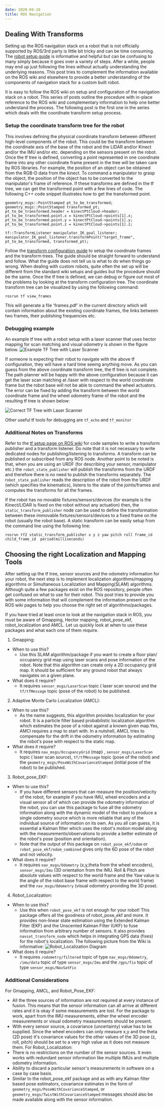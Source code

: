 ```yaml
---
date: 2020-04-10
title: ROS Navigation
---
```


## Dealing With Transforms
Setting up the ROS navigation stack on a robot that is not officially supported by ROS/3rd party is little bit tricky and can be time consuming. The [robot setup guide](http://wiki.ros.org/navigation/Tutorials/RobotSetup) is informative and helpful but can be confusing to many simply because it goes over a variety of steps. After a while, people may end up just following the lines without actually understanding the underlying reasons. This post tries to complement the information available on the ROS wiki and elsewhere to provide a better understanding of the components of navigation stack for a custom built robot.

It is easy to follow the ROS wiki on setup and configuration of the navigation stack on a robot. This series of posts outline the procedure with in-place reference to the ROS wiki and complementary information to help one better understand the process. The following post is the first one in the series which deals with the coordinate transform setup process.

### Setup the coordinate transform tree for the robot
This involves defining the physical coordinate transform between different high-level components of the robot. This could be the transform between the coordinate axis of the base of the robot and the LIDAR and/or Kinect and/or the IMU and/or etc. depending on the sensors present on the robot. Once the tf tree is defined, converting a point represented in one coordinate frame into any other coordinate frame present in the tree will be taken care by ROS libraries. For example, the position of an object can be obtained from the RGB-D data from the kinect. To command a manipulator to grasp the object, the position of the object has to be converted to the manipulator's frame of reference. If these transforms are defined in the tf tree, we can get the transformed point with a few lines of code. The following C++ code snippet illustrates how to get the transformed point.
```
geometry_msgs::PointStamped pt_to_be_transformed;
geometry_msgs::PointStamped transformed_pt;
pt_to_be_transformed.header = kinectPtCloud->header;
pt_to_be_transformed.point.x = kinectPtCloud->points[1].x;
pt_to_be_transformed.point.y = kinectPtCloud->points[1].y;
pt_to_be_transformed.point.z = kinectPtCloud->points[1].z;

tf::TransformListener manipulator_IK_goal_listener;
manipulator_IK_goal_listener.transformPoint("target_frame", pt_to_be_transformed, transformed_pt);
```

Follow the [transform configuration guide](http://wiki.ros.org/navigation/Tutorials/RobotSetup/TF) to setup the coordinate frames and the transform trees. The guide should be straight forward to understand and follow. What the guide does not tell us is what to do when things go wrong. When dealing with custom robots, quite often the set up will be different from the standard wiki setups and guides but the procedure should be the same. Once the tf tree is defined, we can debug or figure out most of the problems by looking at the transform configuration tree. The coordinate transform tree can be visualized by using the following command:
```
rosrun tf view_frames
```

This will generate a file 'frames.pdf' in the current directory which will contain information about the existing coordinate frames, the links between two frames, their publishing frequencies etc.

### Debugging example
An example tf tree with a robot setup with a laser scanner that uses hector mapping for scan matching and visual odometry is shown in the figure below.
![Example TF Tree with Laser Scanner](assets/ROSNavigation-d06e2.png)

If someone is expecting their robot to navigate with the above tf configuration, they will have a hard time seeing anything move. As you can guess from the above coordinate transform tree, the tf tree is not complete. The path planner will be happy with the above configuration because it can get the laser scan matching at /laser with respect to the world coordinate frame but the robot base will not be able to command the wheel actuators. The error can be fixed by adding the transform between the world coordinate frame and the wheel odometry frame of the robot and the resulting tf tree is shown below:

![Correct TF Tree with Laser Scanner](assets/ROSNavigation-7d9d1.png)

Other useful tf tools for debugging are `tf_echo` and `tf_monitor`

### Additional Notes on Transforms
Refer to the [tf setup page on ROS wiki](http://wiki.ros.org/navigation/Tutorials/RobotSetup/TF) for code samples to write a transform publisher and a transform listener. Do note that it is not necessary to write dedicated nodes for publishing/listening to transforms. A transform can be published or subscribed from any ROS node. Another point to be noted is that, when you are using an URDF (for describing your sensor, manipulator etc.) the `robot_state_publisher` will publish the transforms from the URDF and therefore there is no need to publish the transforms separately. The r`obot_state_publisher` reads the description of the robot from the URDF (which specifies the kinematics), listens to the state of the joints/frames and computes the transforms for all the frames.

If the robot has no movable fixtures/sensors/devices (for example is the Kinect/LIDAR is fixed on the robot without any actuation) then, the `static_transform_publisher` node can be used to define the transformation between these immovable fixtures/sensors/devices to a fixed frame on the robot (usually the robot base). A static transform can be easily setup from the command line using the following line:
```
rosrun tf2 static_transform_publisher x y z yaw pitch roll frame_id child_frame_id  period(milliseconds)
```

## Choosing the right Localization and Mapping Tools
After setting up the tf tree, sensor sources and the odometry information for your robot, the next step is to implement localization algorithms/mapping algorithms or Simultaneous Localization and Mapping(SLAM) algorithms. Although quite a few packages exist on the ROS repository, people often get confused on what to use for their robot. This post tries to provide you with some information that will complement the information present on the ROS wiki pages to help you choose the right set of algorithms/packages.

If you have tried at least once to look at the navigation stack in ROS, you must be aware of Gmapping, Hector mapping, robot_pose_ekf, robot_localization and AMCL. Let us quickly look at when to use these packages and what each one of them require.

1. Gmapping:
  - When to use this?
    - Use this SLAM algorithm/package if you want to create a floor plan/ occupancy grid map using laser scans and pose information of the robot. Note that this algorithm can create only a 2D occupancy grid map. It should be sufficient for any ground robot that always navigates on a given plane.
  - What does it require?
    - It requires `sensor_msgs/LaserScan` topic ( laser scan source) and the `tf/tfMessage` topic (pose of the robot) to be published.
2. Adaptive Monte Carlo Localization (AMCL):
  - When to use this?
    - As the name suggests, this algorithm provides localization for your robot. It is a particle filter based probabilistic localization algorithm which estimates the pose of a robot against a known given map.Yes, AMCl requires a map to start with. In a nutshell, AMCL tries to compensate for the drift in the odometry information by estimating the robot's pose with respect to the static map.
  - What does it require?
    - It requires `nav_msgs/OccupancyGrid` (map) , `sensor_msgs/LaserScan` topic ( laser scan source), `tf/tfMessage` topic (pose of the robot) and the `geometry_msgs/PoseWithCovarianceStamped` (initial pose of the robot) to be published.
3. Robot_pose_EKF:
  - When to use this?
    - If you have different sensors that can measure the position/velocity of the robot, for example if you have IMU, wheel encoders and a visual sensor all of which can provide the odometry information of the robot, you can use this package to fuse all the odometry information along with the dynamic model of the robot to produce a single odometry source which is more reliable that any of the individual source of information on its own. As you all can guess, it is essential a Kalman filter which uses the robot's motion model along with the measurements/observations to provide a better estimate of the robot's pose (position and orientation).
    - Note that the output of this package on `robot_pose_ekf/odom` or `robot_pose_ekf/odom_combined` gives only the 6D pose of the robot and not velocity.
  - What does it require?
    - It requires `nav_msgs/Odometry` (x,y,theta from the wheel encoders), `sensor_msgs/Imu` (3D orientation from the IMU. Roll & Pitch are absolute values with respect to the world frame and the Yaw value is the angle of the robot base frame with respect to the world frame) and the `nav_msgs/Odometry` (visual odometry providing the 3D pose).
4. Robot_Localization:
  - When to use this?
    - Use this when `robot_pose_ekf` is not enough for your robot! This package offers all the goodness of robot_pose_ekf and more. It provides non-linear state estimation using the Extended Kalman Filter (EKF) and the Unscented Kalman Filter (UKF) to fuse information from arbitrary number of sensors. It also provides `navsat_transform_node` which helps in integrating GPS data (fixes) for the robot's localization. The following picture from the Wiki is informative:
![Robot_Localization Diagram](assets/ROSNavigation-72039.png)
  - What does it require?
    - It requires `/odometry/filtered` topic of type `nav_msgs/Odometry`, `/imu/data` topic of type `sensor_msgs/Imu` and the `/gps/fix` topic of type `sensor_msgs/NavSatFix`

### Additional Considerations
For Gmapping, AMCL, and Robot_Pose_EKF:
  - All the three sources of information are not required at every instance of fusion. This means that the sensor information can all arrive at different rates and it is okay if some measurements are lost. For the package to work, apart from the IMU measurements, either the wheel encoder measurements or visual odometry measurements should be present.
  - With every sensor source, a covariance (uncertainty) value has to be supplied. Since the wheel encoders can only measure x,y and the theta (2D pose) it's covariance values for the other values of the 3D pose (z, roll, pitch) should be set to a very high value as it does not measure them.
For Robot_Localization:
  - There is no restrictions on the number of the sensor sources. It even works with redundant sensor information like multiple IMUs and multiple odometry information.
  - Ability to discard a particular sensor's measurements in software on a case by case basis.
  - Similar to the robot_pose_ekf package and as with any Kalman filter based pose estimators, covariance estimates in the form of `geometry_msgs/PoseWithCovarianceStamped`, or `geometry_msgs/TwistWithCovarianceStamped` messages should also be made available along with the sensor information.
